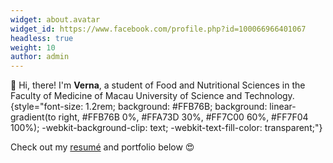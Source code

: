 ```yaml
---
widget: about.avatar
widget_id: https://www.facebook.com/profile.php?id=100066966401067
headless: true
weight: 10
author: admin
---
```

👋 Hi, there! I'm **Verna**, a student of Food and Nutritional Sciences in the Faculty of Medicine of Macau University of Science and Technology.
{style="font-size: 1.2rem; background: #FFB76B; background: linear-gradient(to right, #FFB76B 0%, #FFA73D 30%, #FF7C00 60%, #FF7F04 100%); -webkit-background-clip: text; -webkit-text-fill-color: transparent;"}

Check out my [resumé](/about/) and portfolio below 😍